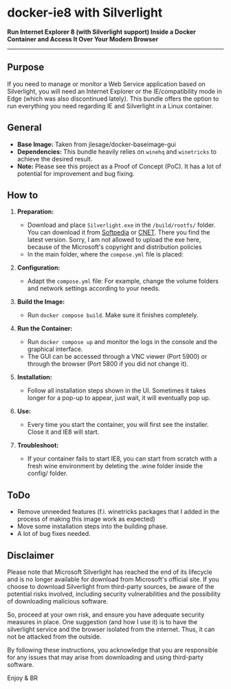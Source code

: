 # docker-ie8 with Silverlight
<b> Run Internet Explorer 8 (with Silverlight support) Inside a Docker Container and Access It Over Your Modern Browser</b>
___

## Purpose

If you need to manage or monitor a Web Service application based on Silverlight, you will need an Internet Explorer or the IE/compatibility mode in Edge (which was also discontinued lately). This bundle offers the option to run everything you need regarding IE and Silverlight in a Linux container.

## General

- **Base Image:** Taken from jlesage/docker-baseimage-gui
- **Dependencies:** This bundle heavily relies on `winehq` and `winetricks` to achieve the desired result.
- **Note:** Please see this project as a Proof of Concept (PoC). It has a lot of potential for improvement and bug fixing.

## How to

1. **Preparation:**
   - Download and place `Silverlight.exe` in the `/build/rootfs/` folder. You can download it from [Softpedia](https://www.softpedia.com/get/Tweak/Browser-Tweak/Microsoft-Silverlight.shtml) or [CNET](https://download.cnet.com/microsoft-silverlight-64-bit/3000-2378_4-75884713.html?_sm_vck=N5MR4QD1140FHTTv4QQjk30JJ57Vn4V1nHFkqN2rv3n4QD7SrZVq&ex=WLS-2202.3). There you find the latest version. Sorry, I am not allowed to upload the exe here, because of the Microsoft's copyright and distribution policies
   - In the main folder, where the `compose.yml` file is placed:

2. **Configuration:**
   - Adapt the `compose.yml` file: For example, change the volume folders and network settings according to your needs.

3. **Build the Image:**
   - Run `docker compose build`. Make sure it finishes completely.

4. **Run the Container:**
   - Run `docker compose up` and monitor the logs in the console and the graphical interface.
   - The GUI can be accessed through a VNC viewer (Port 5900) or through the browser (Port 5800 if you did not change it).

5. **Installation:**
   - Follow all installation steps shown in the UI. Sometimes it takes longer for a pop-up to appear, just wait, it will eventually pop up.
     
6. **Use:**
   - Every time you start the container, you will first see the installer. Close it and IE8 will start.
     
7. **Troubleshoot:**
   - If your container fails to start IE8, you can start from scratch with a fresh wine environment by deleting the .wine folder inside the config/ folder.
     
## ToDo

- Remove unneeded features (f.i. winetricks packages that I added in the process of making this image work as expected)
- Move some installation steps into the building phase.
- A lot of bug fixes needed.

  
## Disclaimer

Please note that Microsoft Silverlight has reached the end of its lifecycle and is no longer available for download from Microsoft's official site. If you choose to download Silverlight from third-party sources, be aware of the potential risks involved, including security vulnerabilities and the possibility of downloading malicious software.

So, proceed at your own risk, and ensure you have adequate security measures in place. One suggestion (and how I use it) is to have the silverlight service and the browser isolated from the internet. Thus, it can not be attacked from the outside.

By following these instructions, you acknowledge that you are responsible for any issues that may arise from downloading and using third-party software.


Enjoy & BR


